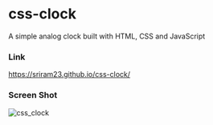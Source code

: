 # css-clock

A simple analog clock built with HTML, CSS and JavaScript

### Link
https://sriram23.github.io/css-clock/

### Screen Shot
![css_clock](https://github.com/sriram23/css-clock/assets/18396996/be261254-9a18-4054-8452-d17b84ac3403)
